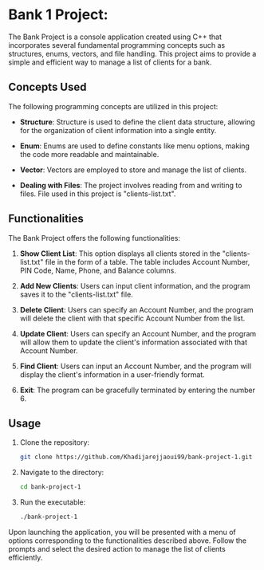 # Bank 1 Project:

The Bank Project is a console application created using C++ that incorporates several fundamental programming concepts such as structures, enums, vectors, and file handling. This project aims to provide a simple and efficient way to manage a list of clients for a bank.

## Concepts Used

The following programming concepts are utilized in this project:

- **Structure**: Structure is used to define the client data structure, allowing for the organization of client information into a single entity.

- **Enum**: Enums are used to define constants like menu options, making the code more readable and maintainable.

- **Vector**: Vectors are employed to store and manage the list of clients.

- **Dealing with Files**: The project involves reading from and writing to files. File used in this project is "clients-list.txt".

## Functionalities

The Bank Project offers the following functionalities:

1. **Show Client List**: This option displays all clients stored in the "clients-list.txt" file in the form of a table. The table includes Account Number, PIN Code, Name, Phone, and Balance columns.

2. **Add New Clients**: Users can input client information, and the program saves it to the "clients-list.txt" file.

3. **Delete Client**: Users can specify an Account Number, and the program will delete the client with that specific Account Number from the list.

4. **Update Client**: Users can specify an Account Number, and the program will allow them to update the client's information associated with that Account Number.

5. **Find Client**: Users can input an Account Number, and the program will display the client's information in a user-friendly format.

6. **Exit**: The program can be gracefully terminated by entering the number 6.

## Usage

1. Clone the repository:

   ```bash
   git clone https://github.com/Khadijarejjaoui99/bank-project-1.git

   ```

2. Navigate to the directory:
   ```bash
   cd bank-project-1
   ```
3. Run the executable:

   ```bash
   ./bank-project-1

   ```

Upon launching the application, you will be presented with a menu of options corresponding to the functionalities described above. Follow the prompts and select the desired action to manage the list of clients efficiently.
